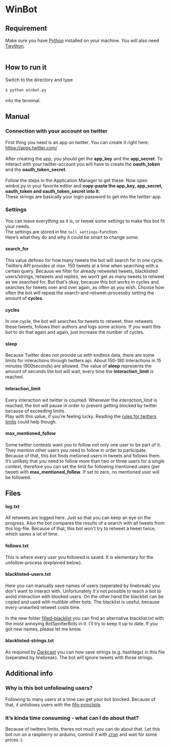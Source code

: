 # WinBot
## Requirement
Make sure you have
<a href="https://www.python.org/downloads/">Python</a>
installed on your machine. You will also need <a href="https://twython.readthedocs.io/en/latest/usage/install.html">Twython</a>. <br><br>

## How to run it
Switch to the directory and type<br><br>
`$ python winbot.py`<br><br>
into the terminal.

## Manual
### Connection with your account on twitter
First thing you need is an app on twitter. You can create it right here: https://apps.twitter.com/<br><br>
After creating the app, you should get the <b>app_key</b> and the <b>app_secret</b>. To interact with your twitter-account you will have to create the <b>oauth_token</b> and the <b>oauth_token_secret</b>.<br><br>
Follow the steps in the Application Manager to get these.
Now open winbot.py in your favorite editor and <b>copy-paste the app_key, app_secret, oauth_token and oauth_token_secret into it</b>.<br>
These strings are basically your login password to get into the twitter-app.

### Settings
You can leave everything as it is, or tweak some settings to make this bot fit your needs.<br>
The settings are stored in the `tell_settings`-function.<br>Here’s what they do and why it could be smart to change some:<br>

#### search_for
This value defines for how many tweets the bot will search for in one cycle. Twitters API provides at max. 150 tweets at a time when searching with a certain query. Because we filter for already retweetet tweets, blacklisted users/strings, retweets and replies, we won’t get as many tweets to retweet as we searched for. But that’s okay, because this bot works in cycles and searches for tweets over and over again, as often as you wish. Choose how often the bot will repeat the search-and-retweet-processby setting the amount of <b>cycles</b>.

#### cycles
In one cycle, the bot will searches for tweets to retweet, then retweets these tweets, follows their authors and logs some actions. If you want this bot to do that again and again, just increase the number of cycles.

#### sleep
Because Twitter does not provide us with endless data, there are some limits for interactions through twitters api. About 150-180 Interactions in 15 minutes (900seconds) are allowed. The value of <b>sleep</b> represents the amount of seconds the bot will wait, every time the <b>interaction_limit</b> is reached.

#### interaction_limit
Every interaction wit twitter is counted. Whenever the <i>interaction_limit</i> is reached, the bot will pause in order to prevent getting blocked by twitter because of exceeding limits.<br>
Play with this value, if you're feeling lucky. Reading the <a href="https://support.twitter.com/articles/355430">rules for twitters limits</a> could help though.

#### max_mentioned_follow
Some twitter contests want you to follow not only one user to be part of it. They mention other users you need to follow in order to participate. Because of that, this bot finds metioned users in tweets and follows them. It’s unlikely that you need to follow more than two or three users for a single contest, therefore you can set the limit for following mentioned users (per tweet) with <b>max_mentioned_follow</b>. If set to zero, no mentioned user will be followed.  

## Files
#### log.txt
All retweets are logged here. Just so that you can keep an eye on the progress. Also the bot compares the results of a search with all tweets from this log-file. Because of that, this bot won't try to retweet a tweet twice, which saves a lot of time.

#### follows.txt
This is where every user you followed is saved. It is elementary for the unfollow-process (explained below).

#### blacklisted-users.txt
Here you can manually save names of users (seperated by linebreak) you don't want to interact with. Unfortunately it's not possible to teach a bot to avoid interaction with blocked users. On the other hand the blacklist can be copied and used with multible other bots.
The blacklist is useful, because every unwanted retweet costs time.<br><br> In the new folder
<a href="https://github.com/jflessau/winbot-twitter-bot/tree/master/filled-blacklist">filled-blacklist</a>
you can find an alternative blacklist.txt with the most annoying BotSpotterBots in it. I'll try to keep it up to date. If you got new names, please let me know.

#### blacklisted-strings.txt
As required by <a href="https://github.com/Darkcast?tab=repositories">Darkcast</a> you can now save strings (e.g. hashtags) in this file (seperated by linebreak). The bot will ignore tweets with those strings.


## Additional info

### Why is this bot unfollowing users?
Following to many users at a time can get your bot blocked. Because of that, it unfollows users with the <a href="https://en.wikipedia.org/wiki/FIFO">fifo-princliple</a>.

### It’s kinda time consuming - what can I do about that?
Because of twitters limits, theres not much you can do about that. Let this bot run on a raspberry or arduino, controll it with <a href="https://en.wikipedia.org/wiki/Cron">cron</a> and wait for some prices :)
